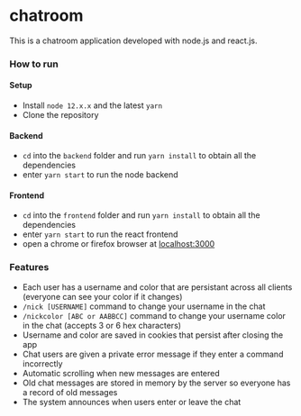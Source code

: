 # chatroom

This is a chatroom application developed with node.js and react.js.

### How to run

#### Setup

- Install `node 12.x.x` and the latest `yarn`
- Clone the repository

#### Backend

- `cd` into the `backend` folder and run `yarn install` to obtain all the dependencies
- enter `yarn start` to run the node backend

#### Frontend

- `cd` into the `frontend` folder and run `yarn install` to obtain all the dependencies
- enter `yarn start` to run the react frontend
- open a chrome or firefox browser at [localhost:3000](http://localhost:3000)


### Features

- Each user has a username and color that are persistant across all clients (everyone can see your color if it changes)
- `/nick [USERNAME]` command to change your username in the chat
- `/nickcolor [ABC or AABBCC]` command to change your username color in the chat (accepts 3 or 6 hex characters)
- Username and color are saved in cookies that persist after closing the app
- Chat users are given a private error message if they enter a command incorrectly
- Automatic scrolling when new messages are entered
- Old chat messages are stored in memory by the server so everyone has a record of old messages
- The system announces when users enter or leave the chat